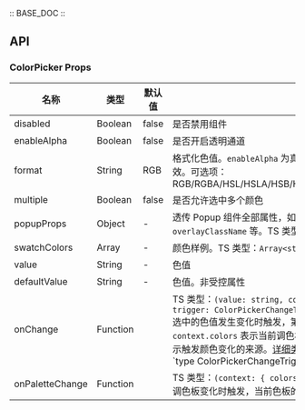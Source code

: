 :: BASE_DOC ::

## API
### ColorPicker Props

名称 | 类型 | 默认值 | 说明 | 必传
-- | -- | -- | -- | --
disabled | Boolean | false | 是否禁用组件 | N
enableAlpha | Boolean | false | 是否开启透明通道 | N
format | String | RGB | 格式化色值。`enableAlpha` 为真时，`RGBA/HSLA/HSVA/HEX8` 等值有效。可选项：RGB/RGBA/HSL/HSLA/HSB/HSV/HSVA/HEX/HEX8/CMYK/CSS | N
multiple | Boolean | false | 是否允许选中多个颜色 | N
popupProps | Object | - | 透传 Popup 组件全部属性，如 `placement` `overlayStyle` `overlayClassName` 等。TS 类型：`PopupProps`。[详细类型定义](https://github.com/Tencent/tdesign-react/blob/develop/src/color-picker/type.ts) | N
swatchColors | Array | - | 颜色样例。TS 类型：`Array<string>` | N
value | String | - | 色值 | N
defaultValue | String | - | 色值。非受控属性 | N
onChange | Function |  | TS 类型：`(value: string, context: { colors: string[]; trigger: ColorPickerChangeTrigger }) => void`<br/>选中的色值发生变化时触发，第一个参数 `value` 表示新色值，`context.colors` 表示当前调色板的所有色值，`context.trigger` 表示触发颜色变化的来源。[详细类型定义](https://github.com/Tencent/tdesign-react/blob/develop/src/color-picker/type.ts)。<br/>`type ColorPickerChangeTrigger = 'palette' | 'input'`<br/> | N
onPaletteChange | Function |  | TS 类型：`(context: { colors: string[] }) => void`<br/>调色板变化时触发，当前色板的色值 | N
